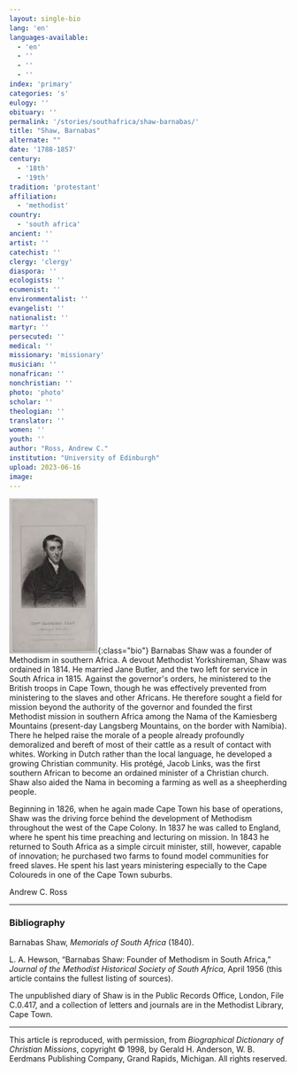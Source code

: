 ```yaml
---
layout: single-bio
lang: 'en'
languages-available:
  - 'en'
  - ''
  - ''
  - ''
index: 'primary'
categories: 's'
eulogy: ''
obituary: ''
permalink: '/stories/southafrica/shaw-barnabas/'
title: "Shaw, Barnabas"
alternate: ""
date: '1788-1857'
century:
  - '18th'
  - '19th'
tradition: 'protestant'
affiliation:
  - 'methodist'
country:
  - 'south africa'
ancient: ''
artist: ''
catechist: ''
clergy: 'clergy'
diaspora: ''
ecologists: ''
ecumenist: ''
environmentalist: ''
evangelist: ''
nationalist: ''
martyr: ''
persecuted: ''
medical: ''
missionary: 'missionary'
musician: ''
nonafrican: ''
nonchristian: ''
photo: 'photo'
scholar: ''
theologian: ''
translator: ''
women: ''
youth: ''
author: "Ross, Andrew C."
institution: "University of Edinburgh"
upload: 2023-06-16
image:
---
```


![Barnabas Shaw](\images\bio-pics\southafrica\shaw-barnabas\shaw-barnabas.jpg){:class="bio"}
Barnabas Shaw was a founder of Methodism in southern Africa. A devout Methodist Yorkshireman, Shaw was ordained in 1814. He married Jane Butler, and the two left for service in South Africa in 1815. Against the governor's orders, he ministered to the British troops in Cape Town, though he was effectively prevented from ministering to the slaves and other Africans. He therefore sought a field for mission beyond the authority of the governor and founded the first Methodist mission in southern Africa among the Nama of the Kamiesberg Mountains (present-day Langsberg Mountains, on the border with Namibia). There he helped raise the morale of a people already profoundly demoralized and bereft of most of their cattle as a result of contact with whites. Working in Dutch rather than the local language, he developed a growing Christian community. His protégé, Jacob Links, was the first southern African to become an ordained minister of a Christian church. Shaw also aided the Nama in becoming a farming as well as a sheepherding people.

Beginning in 1826, when he again made Cape Town his base of operations, Shaw was the driving force behind the development of Methodism throughout the west of the Cape Colony. In 1837 he was called to England, where he spent his time preaching and lecturing on mission. In 1843 he returned to South Africa as a simple circuit minister, still, however, capable of innovation; he purchased two farms to found model communities for freed slaves. He spent his last years ministering especially to the Cape Coloureds in one of the Cape Town suburbs.

Andrew C. Ross

---
### Bibliography
Barnabas Shaw, *Memorials of South Africa* (1840).

L. A. Hewson, “Barnabas Shaw: Founder of Methodism in South Africa,” *Journal of the Methodist Historical Society of South Africa*, April 1956 (this article contains the fullest listing of sources).

The unpublished diary of Shaw is in the Public Records Office, London, File C.0.417, and a collection of letters and journals are in the Methodist Library, Cape Town.

---

This article is reproduced, with permission, from *Biographical Dictionary of Christian Missions*, copyright © 1998, by Gerald H. Anderson, W. B. Eerdmans Publishing Company, Grand Rapids, Michigan. All rights reserved.
